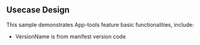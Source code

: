 ## Usecase Design

This sample demonstrates App-tools feature basic functionalities, include:

* VersionName is from manifest version code
